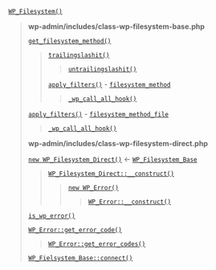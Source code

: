 <p><code><a href="https://developer.wordpress.org/reference/functions/wp_filesystem/">WP_Filesystem()</a></code></p>

<blockquote>

 **wp-admin/includes/class-wp-filesystem-base.php**
 
 [`get_filesystem_method()`](https://developer.wordpress.org/reference/functions/get_filesystem_method/)
 
> [`trailingslashit()`](https://developer.wordpress.org/reference/functions/trailingslashit/)
> 
>> [`untrailingslashit()`](https://developer.wordpress.org/reference/functions/untrailingslashit/)
> 
> [`apply_filters()`](https://developer.wordpress.org/reference/functions/apply_filters/) - [`filesystem_method`](https://developer.wordpress.org/reference/hooks/filesystem_method)
> 
>> [`_wp_call_all_hook()`](https://developer.wordpress.org/reference/functions/_wp_call_all_hook/)
 
 [`apply_filters()`](https://developer.wordpress.org/reference/functions/apply_filters/) - [`filesystem_method_file`](https://developer.wordpress.org/reference/hooks/filesystem_method_file/)
 
> [`_wp_call_all_hook()`](https://developer.wordpress.org/reference/functions/_wp_call_all_hook/)
 
 **wp-admin/includes/class-wp-filesystem-direct.php**
 
 [`new WP_Filesystem_Direct()`](https://developer.wordpress.org/reference/classes/wp_filesystem_direct/) <- [`WP_Filesystem_Base`](https://developer.wordpress.org/reference/classes/wp_filesystem_base/)
 
> [`WP_Filesystem_Direct::__construct()`](https://developer.wordpress.org/reference/classes/wp_filesystem_direct/__construct/)
> 
>> [`new WP_Error()`](https://developer.wordpress.org/reference/classes/wp_error/)
>> 
>>> [`WP_Error::__construct()`](https://developer.wordpress.org/reference/classes/wp_error/__construct/)
 
 [`is_wp_error()`](https://developer.wordpress.org/reference/functions/is_wp_error/)
 
 [`WP_Error::get_error_code()`](https://developer.wordpress.org/reference/classes/wp_error/get_error_code/)
 
> [`WP_Error::get_error_codes()`](https://developer.wordpress.org/reference/classes/wp_error/get_error_codes/)
 
 [`WP_Fielsystem_Base::connect()`](https://developer.wordpress.org/reference/classes/wp_fielsystem_base/connect/)

</blockquote>